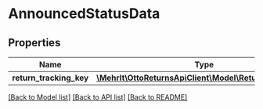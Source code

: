 # AnnouncedStatusData

## Properties
Name | Type | Description | Notes
------------ | ------------- | ------------- | -------------
**return_tracking_key** | [**\MehrIt\OttoReturnsApiClient\Model\ReturnTrackingKey**](ReturnTrackingKey.md) |  | [optional] 

[[Back to Model list]](../../README.md#documentation-for-models) [[Back to API list]](../../README.md#documentation-for-api-endpoints) [[Back to README]](../../README.md)

